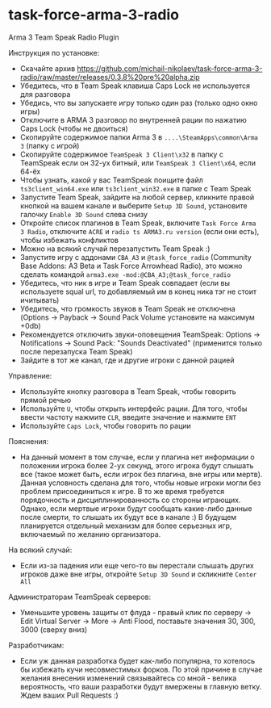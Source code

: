task-force-arma-3-radio
=======================

Arma 3 Team Speak Radio Plugin

Инструкция по установке:

* Скачайте архив https://github.com/michail-nikolaev/task-force-arma-3-radio/raw/master/releases/0.3.8%20pre%20alpha.zip
* Убедитесь, что в Team Speak клавиша Caps Lock не используется для разговора
* Убедись, что вы запускаете игру только один раз (только одно окно игры)
* Отключите в ARMA 3 разговор по внутренней рации по нажатию Caps Lock (чтобы не двоиться)
* Скопируйте содержимое папки Arma 3 в `....\SteamApps\common\Arma 3` (папку с игрой)
* Скопируйте содержимое `TeamSpeak 3 Client\x32` в папку с TeamSpeak если он 32-ух битный, или `TeamSpeak 3 Client\x64`, если 64-ёх
* Чтобы узнать, какой у вас TeamSpeak поищите файл `ts3client_win64.exe` или `ts3client_win32.exe` в папке с Team Speak
* Запустите Team Speak, зайдите на любой сервер, кликните правой кнопкой на вашем канале и выберите `Setup 3D Sound`, установите галочку `Enable 3D Sound` слева снизу
* Откройте список плагинов в Team Speak, включите `Task Force Arma 3 Radio`, отключите `ACRE` и `radio ts ARMA3.ru version` (если они есть), чтобы избежать конфликтов
* Можно на всякий случай перезапустить Team Speak :)
* Запустите игру с аддонами `CBA_A3` и `@task_force_radio` (Community Base Addons: A3 Beta и Task Force Arrowhead Radio), это можно сделать командой `arma3.exe -mod:@CBA_A3;@task_force_radio`
* Убедитесь, что ник в игре и Team Speak совпадает (если вы используете squal url, то добавляемый им в конец ника тэг не стоит ичитывать)
* Убедитесь, что громкость звуков в Team Speak не отключена (Options -> Payback -> Sound Pack Volume установите на максимум +0db)
* Рекомендуется отключить звуки-оповещения TeamSpeak: Options -> Notifications -> Sound Pack: "Sounds Deactivated" (применится только после перезапуска Team Speak)
* Зайдите в тот же канал, где и другие игроки с данной рацией

Управление:
* Используйте кнопку разговора в Team Speak, чтобы говорить прямой речью
* Используйте `U`, чтобы открыть интерфейс рации. Для того, чтобы ввести частоту нажмите `CLR`, введите значение и нажмите `ENT`
* Используйте `Caps Lock`, чтобы говорить по рации

Пояснения:
* На данный момент в том случае, если у плагина нет информации о положении игрока более 2-ух секунд, этого игрока будут слышать все (такое может быть, если игрок без плагина, вне игры или мертв). Данная условность сделана для того, чтобы новые игроки могли без проблем присоединиться к игре. В то же время требуется порядочность и дисциплинированность со стороны играющих. Однако, если мертвые игроки будут сообщать какие-либо данные после смерти, то слышать их будут все в канале :) В будущем планируется отдельный механизм для более серьезных игр, включаемый по желанию организатора.

На всякий случай:
* Если из-за падения или еще чего-то вы перестали слышать других игроков даже вне игры, откройте `Setup 3D Sound` и скликните `Center All`

Администраторам TeamSpeak серверов:
* Уменьшите уровень защиты от флуда - правый клик по серверу -> Edit Virtual Server -> More -> Anti Flood, поставьте значения 30, 300, 3000 (сверху вниз)

Разработчикам:
* Если уж данная разработка будет как-либо популярна, то хотелось бы избежать кучи несовместимых форков. По этой причине в случае желания внесения изменений связывайтесь со мной - велика вероятность, что ваши разработки будут вмержены в главную ветку. Ждем ваших Pull Requests :)